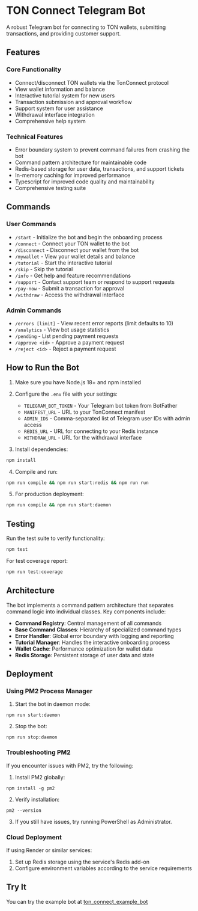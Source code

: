# TON Connect Telegram Bot

A robust Telegram bot for connecting to TON wallets, submitting transactions, and providing customer support.

## Features

### Core Functionality
- Connect/disconnect TON wallets via the TonConnect protocol
- View wallet information and balance
- Interactive tutorial system for new users
- Transaction submission and approval workflow
- Support system for user assistance
- Withdrawal interface integration
- Comprehensive help system

### Technical Features
- Error boundary system to prevent command failures from crashing the bot
- Command pattern architecture for maintainable code
- Redis-based storage for user data, transactions, and support tickets
- In-memory caching for improved performance
- Typescript for improved code quality and maintainability
- Comprehensive testing suite

## Commands

### User Commands
- `/start` - Initialize the bot and begin the onboarding process
- `/connect` - Connect your TON wallet to the bot
- `/disconnect` - Disconnect your wallet from the bot
- `/mywallet` - View your wallet details and balance
- `/tutorial` - Start the interactive tutorial
- `/skip` - Skip the tutorial
- `/info` - Get help and feature recommendations
- `/support` - Contact support team or respond to support requests
- `/pay-now` - Submit a transaction for approval
- `/withdraw` - Access the withdrawal interface

### Admin Commands
- `/errors [limit]` - View recent error reports (limit defaults to 10)
- `/analytics` - View bot usage statistics
- `/pending` - List pending payment requests
- `/approve <id>` - Approve a payment request
- `/reject <id>` - Reject a payment request

## How to Run the Bot

1. Make sure you have Node.js 18+ and npm installed

2. Configure the `.env` file with your settings:
   - `TELEGRAM_BOT_TOKEN` - Your Telegram bot token from BotFather
   - `MANIFEST_URL` - URL to your TonConnect manifest
   - `ADMIN_IDS` - Comma-separated list of Telegram user IDs with admin access
   - `REDIS_URL` - URL for connecting to your Redis instance
   - `WITHDRAW_URL` - URL for the withdrawal interface

3. Install dependencies:
```bash
npm install
```

4. Compile and run:
```bash
npm run compile && npm run start:redis && npm run run
```

5. For production deployment:
```bash
npm run compile && npm run start:daemon
```

## Testing

Run the test suite to verify functionality:
```bash
npm test
```

For test coverage report:
```bash
npm run test:coverage
```

## Architecture

The bot implements a command pattern architecture that separates command logic into individual classes. Key components include:

- **Command Registry**: Central management of all commands
- **Base Command Classes**: Hierarchy of specialized command types
- **Error Handler**: Global error boundary with logging and reporting
- **Tutorial Manager**: Handles the interactive onboarding process
- **Wallet Cache**: Performance optimization for wallet data
- **Redis Storage**: Persistent storage of user data and state

## Deployment

### Using PM2 Process Manager

1. Start the bot in daemon mode:
```
npm run start:daemon
```

2. Stop the bot:
```
npm run stop:daemon
```

### Troubleshooting PM2

If you encounter issues with PM2, try the following:

1. Install PM2 globally:
```
npm install -g pm2
```

2. Verify installation:
```
pm2 --version
```

3. If you still have issues, try running PowerShell as Administrator.

### Cloud Deployment

If using Render or similar services:
1. Set up Redis storage using the service's Redis add-on
2. Configure environment variables according to the service requirements

## Try It

You can try the example bot at [ton_connect_example_bot](https://t.me/ton_connect_example_bot)
